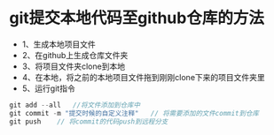 # git提交本地代码至github仓库的方法
* 1、生成本地项目文件
* 2、在github上生成仓库文件夹
* 3、将项目文件夹clone到本地
* 4、在本地，将之前的本地项目文件拖到刚刚clone下来的项目文件夹里
* 5、运行git指令

```js
git add --all   //将文件添加到仓库中
git commit -m "提交时候的自定义注释"   // 将需要添加的文件commit到仓库
git push    // 将commit的代码push到远程分支

```
